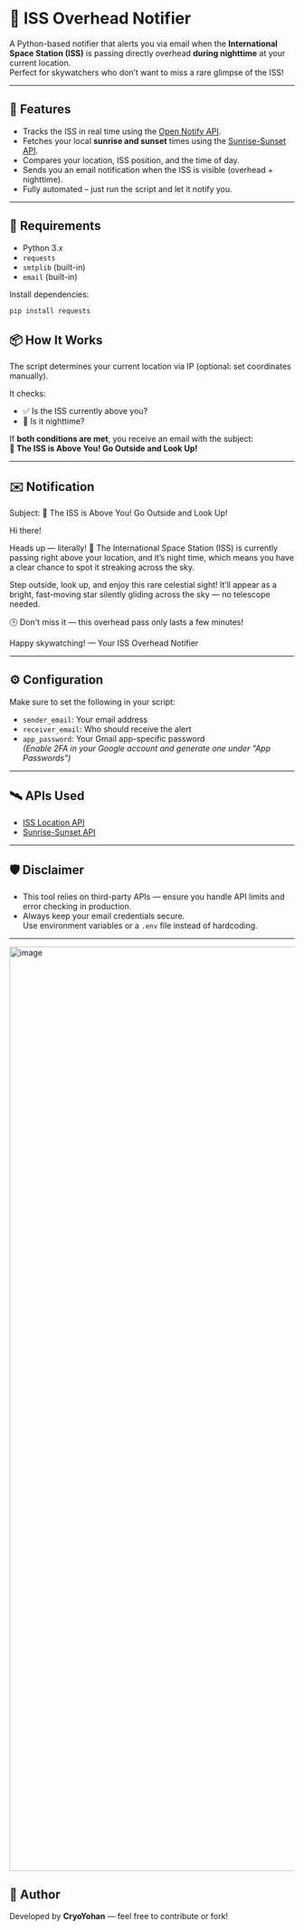 # 🌌 ISS Overhead Notifier

A Python-based notifier that alerts you via email when the **International Space Station (ISS)** is passing directly overhead **during nighttime** at your current location.  
Perfect for skywatchers who don’t want to miss a rare glimpse of the ISS!

---

## 🚀 Features

- Tracks the ISS in real time using the [Open Notify API](http://open-notify.org/Open-Notify-API/ISS-Location-Now/).
- Fetches your local **sunrise and sunset** times using the [Sunrise-Sunset API](https://sunrise-sunset.org/api).
- Compares your location, ISS position, and the time of day.
- Sends you an email notification when the ISS is visible (overhead + nighttime).
- Fully automated – just run the script and let it notify you.

---

## 🧰 Requirements

- Python 3.x
- `requests`
- `smtplib` (built-in)
- `email` (built-in)

Install dependencies:

```bash
pip install requests
```

## 📦 How It Works

The script determines your current location via IP (optional: set coordinates manually).

It checks:

- ✅ Is the ISS currently above you?
- 🌙 Is it nighttime?

If **both conditions are met**, you receive an email with the subject:  
**🚀 The ISS is Above You! Go Outside and Look Up!**

---

## ✉️ Notification

Subject: 🚀 The ISS is Above You! Go Outside and Look Up!

Hi there!

Heads up — literally! 🌌
The International Space Station (ISS) is currently passing right above your location, and it’s night time, which means you have a clear chance to spot it streaking across the sky.

Step outside, look up, and enjoy this rare celestial sight!
It’ll appear as a bright, fast-moving star silently gliding across the sky — no telescope needed.

🕒 Don't miss it — this overhead pass only lasts a few minutes!

Happy skywatching!
— Your ISS Overhead Notifier


---

## ⚙️ Configuration

Make sure to set the following in your script:

- `sender_email`: Your email address
- `receiver_email`: Who should receive the alert
- `app_password`: Your Gmail app-specific password  
  *(Enable 2FA in your Google account and generate one under "App Passwords")*

---

## 🛰️ APIs Used

- [ISS Location API](http://open-notify.org/Open-Notify-API/ISS-Location-Now/)
- [Sunrise-Sunset API](https://sunrise-sunset.org/api)

---

## 🛡️ Disclaimer

- This tool relies on third-party APIs — ensure you handle API limits and error checking in production.
- Always keep your email credentials secure.  
  Use environment variables or a `.env` file instead of hardcoding.

---

<img width="1170" height="1633" alt="image" src="https://github.com/user-attachments/assets/74c102d3-1318-4942-8ccb-33984fa598ce" />


## 📌 Author

Developed by **CryoYohan** — feel free to contribute or fork!



